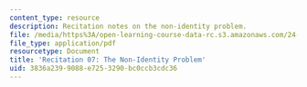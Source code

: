 ```yaml
---
content_type: resource
description: Recitation notes on the non-identity problem.
file: /media/https%3A/open-learning-course-data-rc.s3.amazonaws.com/24-06j-bioethics-spring-2009/3836a2399088e7253290bc0ccb3cdc36_MIT24_06Js09_rec07.pdf
file_type: application/pdf
resourcetype: Document
title: 'Recitation 07: The Non-Identity Problem'
uid: 3836a239-9088-e725-3290-bc0ccb3cdc36
---
```


